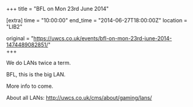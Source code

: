 +++
title = "BFL on Mon 23rd June 2014"

[extra]
time = "10:00:00"
end_time = "2014-06-27T18:00:00Z"
location = "LIB2"

original = "https://uwcs.co.uk/events/bfl-on-mon-23rd-june-2014-1474489082851/"    
+++

We do LANs twice a term.

BFL, this is the big LAN.

More info to come.

About all LANs: http://uwcs.co.uk/cms/about/gaming/lans/

